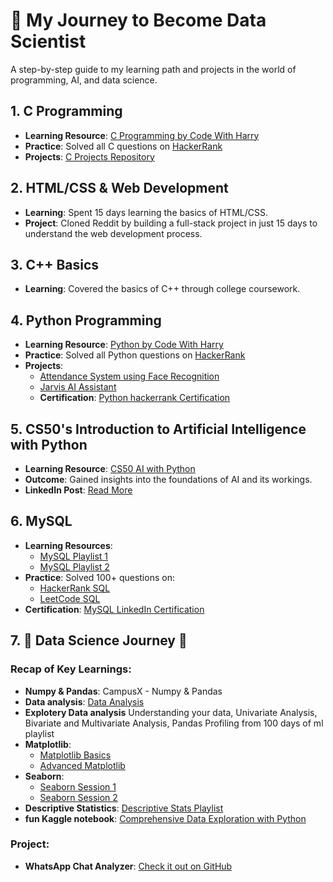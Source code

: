 <!DOCTYPE html>
<html lang="en">
<head>
    <meta charset="UTF-8">
    <meta name="viewport" content="width=device-width, initial-scale=1.0">

</head>
<body>

<h1>🚀 My Journey to Become Data Scientist </h1>
<p>A step-by-step guide to my learning path and projects in the world of programming, AI, and data science.</p>

<div class="section">
    <h2>1. C Programming</h2>
    <ul>
        <li><strong>Learning Resource</strong>: <a href="https://youtube.com/playlist?list=PLu0W_9lII9aiXlHcLx-mDH1Qul38wD3aR&si=HWy3f8YUiusbM98g">C Programming by Code With Harry</a></li>
        <li><strong>Practice</strong>: Solved all C questions on <a href="https://www.hackerrank.com/domains/c">HackerRank</a></li>
        <li><strong>Projects</strong>: <a href="https://github.com/yashgoyal-16/Yash-goyal-c-projects">C Projects Repository</a></li>
    </ul>
</div>

<div class="section">
    <h2>2. HTML/CSS & Web Development</h2>
    <ul>
        <li><strong>Learning</strong>: Spent 15 days learning the basics of HTML/CSS.</li>
        <li><strong>Project</strong>: Cloned Reddit by building a full-stack project in just 15 days to understand the web development process.</li>
    </ul>
</div>

<div class="section">
    <h2>3. C++ Basics</h2>
    <ul>
        <li><strong>Learning</strong>: Covered the basics of C++ through college coursework.</li>
    </ul>
</div>

<div class="section">
    <h2>4. Python Programming</h2>
    <ul>
        <li><strong>Learning Resource</strong>: <a href="https://youtube.com/playlist?list=PLu0W_9lII9agwh1XjRt242xIpHhPT2llg&si=l2bQIyH6Hk40mpfS">Python by Code With Harry</a></li>
        <li><strong>Practice</strong>: Solved all Python questions on <a href="https://www.hackerrank.com/domains/python">HackerRank</a></li>
        <li><strong>Projects</strong>:
            <ul>
                <li><a href="https://github.com/yashgoyal-16/Attendance-system-using-face-recognition">Attendance System using Face Recognition</a></li>
                <li><a href="https://github.com/yashgoyal-16/Ai-Assistant-">Jarvis AI Assistant</a></li>
                <li><strong>Certification</strong>: <a href="https://www.hackerrank.com/certificates/033e2916b2c1">Python hackerrank Certification</a></li>
            </ul>
        </li>
    </ul>
</div>

<div class="section">
    <h2>5. CS50's Introduction to Artificial Intelligence with Python</h2>
    <ul>
        <li><strong>Learning Resource</strong>: <a href="https://youtube.com/playlist?list=PLhQjrBD2T381PopUTYtMSstgk-hsTGkVm&si=3oJpieMwSXpfhsKf">CS50 AI with Python</a></li>
        <li><strong>Outcome</strong>: Gained insights into the foundations of AI and its workings.</li>
        <li><strong>LinkedIn Post</strong>: <a href="https://www.linkedin.com/posts/yash-goyal-074a8625a_artificialintelligence-machinelearning-cs50-activity-7207549746960293888-4cqX?utm_source=share&utm_medium=member_desktop">Read More</a></li>
    </ul>
</div>

<div class="section">
    <h2>6. MySQL</h2>
    <ul>
        <li><strong>Learning Resources</strong>:
            <ul>
                <li><a href="https://youtube.com/playlist?list=PLBv9GORP5VkclmbvgNaEB3GBFc-weefX7&si=5WIeeQ1dTWw9PJ6_">MySQL Playlist 1</a></li>
                <li><a href="https://youtube.com/playlist?list=PLBv9GORP5VkclmbvgNaEB3GBFc-weefX7&si=5WIeeQ1dTWw9PJ6_">MySQL Playlist 2</a></li>
            </ul>
        </li>
        <li><strong>Practice</strong>: Solved 100+ questions on:
            <ul>
                <li><a href="https://www.hackerrank.com/domains/sql">HackerRank SQL</a></li>
                <li><a href="https://leetcode.com/studyplan/top-sql-50/">LeetCode SQL</a></li>
            </ul>
        </li>
        <li><strong>Certification</strong>: <a href="https://www.linkedin.com/posts/yash-goyal-074a8625a_sql-datascience-continuouslearning-activity-7232402090864607234-zokH?utm_source=share&utm_medium=member_desktop">MySQL LinkedIn Certification</a></li>
    </ul>
</div>

<div class="section">
    <h2>7. 🌟 Data Science Journey 🌟</h2>

<h3>Recap of Key Learnings:</h3>
    <ul>
        <li><strong>Numpy & Pandas</strong>: CampusX - Numpy & Pandas</li>
        <li><strong>Data analysis</strong>: <a href="https://youtube.com/playlist?list=PLKnIA16_RmvZAqJzKstVHywcRNMn6pcGD">Data Analysis</a></li>
        <li><strong>Explotery Data analysis</strong> Understanding your data, Univariate Analysis, Bivariate and Multivariate Analysis, Pandas Profiling from 100 days of ml playlist </li>
        <li><strong>Matplotlib</strong>:
            <ul>
                <li><a href="https://www.youtube.com/live/XaKn_cKFlSY?si=SivNSfRGVSm_AuCI">Matplotlib Basics</a></li>
                <li><a href="https://www.youtube.com/live/7YDc5xU9CQQ?si=gHeaO-">Advanced Matplotlib</a></li>
            </ul>
        </li>
        <li><strong>Seaborn</strong>:
            <ul>
                <li><a href="https://www.youtube.com/live/DWVLRhnuGqI?si=XTXv89R7km6aS9XU">Seaborn Session 1</a></li>
                <li><a href="https://www.youtube.com/live/kLWeKeqc9Ms?si=Us3Hklm9N5p-9k0-">Seaborn Session 2</a></li>
            </ul>
        </li>
        <li><strong>Descriptive Statistics</strong>: <a href="https://youtube.com/playlist?list=PLKnIA16_RmvbVrE0eZO2bCaFln6jaNq-1&si=pA-2kxAm6IDPhxpT">Descriptive Stats Playlist</a></li>
        <li><strong>fun Kaggle notebook</strong>: <a href="https://www.kaggle.com/pmarcelino/comprehensive-data-exploration-with-python">Comprehensive Data Exploration with Python</a></li>
    </ul>
<h3>Project:</h3>
    <ul>
        <li><strong>WhatsApp Chat Analyzer</strong>: <a href="https://github.com/yashgoyal-16/whatsapp-chat-anylizer">Check it out on GitHub</a></li>
    </ul>
</div>

</body>
</html>
